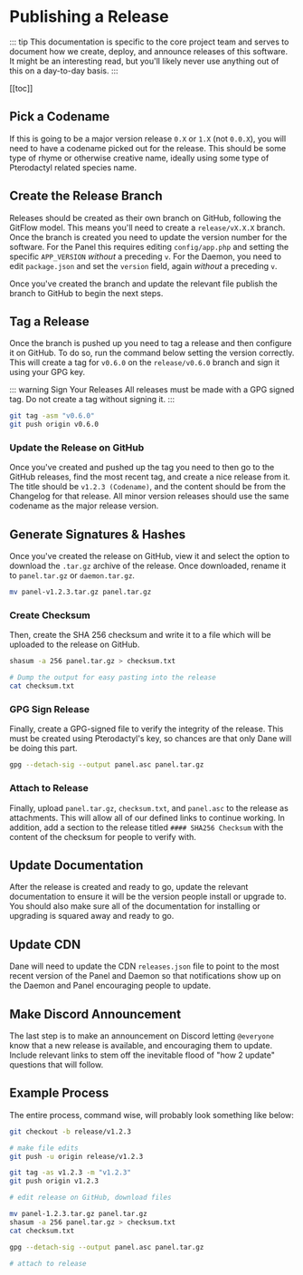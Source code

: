 # Publishing a Release

::: tip
This documentation is specific to the core project team and serves to document how we create, deploy, and announce
releases of this software. It might be an interesting read, but you'll likely never use anything out of this on a
day-to-day basis.
:::

[[toc]]

## Pick a Codename
If this is going to be a major version release `0.X` or `1.X` (not `0.0.X`), you will need to have a codename picked
out for the release. This should be some type of rhyme or otherwise creative name, ideally using some type of Pterodactyl
related species name.

## Create the Release Branch
Releases should be created as their own branch on GitHub, following the GitFlow model. This means you'll need to create
a `release/vX.X.X` branch. Once the branch is created you need to update the version number for the software. For the Panel
this requires editing `config/app.php` and setting the specific `APP_VERSION` _without_ a preceding `v`. For the Daemon,
you need to edit `package.json` and set the `version` field, again _without_ a preceding `v`.

Once you've created the branch and update the relevant file publish the branch to GitHub to begin the next steps.

## Tag a Release
Once the branch is pushed up you need to tag a release and then configure it on GitHub. To do so, run the command below
setting the version correctly. This will create a tag for `v0.6.0` on the `release/v0.6.0` branch and sign it using your
GPG key.

::: warning Sign Your Releases
All releases must be made with a GPG signed tag. Do not create a tag without signing it.
:::

``` bash
git tag -asm "v0.6.0"
git push origin v0.6.0
```

### Update the Release on GitHub
Once you've created and pushed up the tag you need to then go to the GitHub releases, find the most recent tag, and create
a nice release from it. The title should be `v1.2.3 (Codename)`, and the content should be from the Changelog for that release.
All minor version releases should use the same codename as the major release version.

## Generate Signatures & Hashes
Once you've created the release on GitHub, view it and select the option to download the `.tar.gz` archive of the release.
Once downloaded, rename it to `panel.tar.gz` or `daemon.tar.gz`.

``` bash
mv panel-v1.2.3.tar.gz panel.tar.gz
```

### Create Checksum
Then, create the SHA 256 checksum and write it to a file which will be uploaded to the release on GitHub.

``` bash
shasum -a 256 panel.tar.gz > checksum.txt

# Dump the output for easy pasting into the release
cat checksum.txt
```

### GPG Sign Release
Finally, create a GPG-signed file to verify the integrity of the release. This must be created using Pterodactyl's key,
so chances are that only Dane will be doing this part.

``` bash
gpg --detach-sig --output panel.asc panel.tar.gz
```

### Attach to Release
Finally, upload `panel.tar.gz`, `checksum.txt`, and `panel.asc` to the release as attachments. This will allow all of our
defined links to continue working. In addition, add a section to the release titled `#### SHA256 Checksum` with the content
of the checksum for people to verify with.

## Update Documentation
After the release is created and ready to go, update the relevant documentation to ensure it will be the version people
install or upgrade to. You should also make sure all of the documentation for installing or upgrading is squared away and
ready to go.

## Update CDN
Dane will need to update the CDN `releases.json` file to point to the most recent version of the Panel and Daemon so that
notifications show up on the Daemon and Panel encouraging people to update.

## Make Discord Announcement
The last step is to make an announcement on Discord letting `@everyone` know that a new release is available, and encouraging
them to update. Include relevant links to stem off the inevitable flood of "how 2 update" questions that will follow.

## Example Process
The entire process, command wise, will probably look something like below:

``` bash
git checkout -b release/v1.2.3

# make file edits
git push -u origin release/v1.2.3

git tag -as v1.2.3 -m "v1.2.3"
git push origin v1.2.3

# edit release on GitHub, download files

mv panel-1.2.3.tar.gz panel.tar.gz
shasum -a 256 panel.tar.gz > checksum.txt
cat checksum.txt

gpg --detach-sig --output panel.asc panel.tar.gz

# attach to release
```
